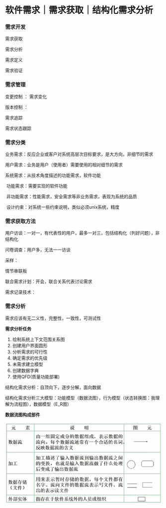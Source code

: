 # 软件需求｜需求获取｜结构化需求分析

  

### 需求开发

需求获取

需求分析

需求定义

需求验证



### 需求管理

变更控制 ： 需求变化

版本控制 ：

需求追踪

需求状态跟踪



### 需求分类

业务需求：反应企业或客户对系统高层次目标要求，是大方向，非细节的需求

用户需求：业务是用户（使用者）需要使用的相对细节的需求

系统需求：从技术角度描述的功能需求，软件功能

​	功能需求：需要实现的软件功能

​	非功能需求：性能需求，安全需求等非业务需求，表现为系统的品质

​	设计约束：对系统一些约束说明，类似必须unix系统，精度



### 需求获取方法

用户访谈：一对一，有代表性的用户，最多一对三，包括结构化（列好问题），非结构化

问卷调查：用户多，无法一一访谈

采样：

情节串联板

联合需求计划：开会，联合关系代表讨论需求

需求记录技术：



###  需求分析

需求应该有无二义性，完整性，一致性，可测试性

**需求分析任务**

1. 绘制系统上下文范围关系图
2. 创建用户界面圆形
3. 分析需求的可行性
4. 确定需求的优先级
5. 未需求建立模型
6. 创建数据字典
7. 使用QFD(质量功能部署)



结构化需求分析：自顶向下，逐步分解，面向数据

结构化需求分析三大模型：功能模型（数据流图），行为模型（状态转换图：我理解为流程图），数据模型（E_R图）



**数据流图构成部件**

![image-20210512203747688](imgs/21-05-12-1/image-20210512203747688.png)

